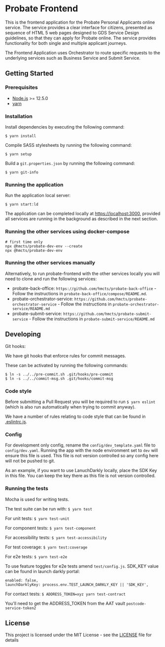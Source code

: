 # Probate Frontend

This is the frontend application for the Probate Personal Applicants online service. The service provides a clear interface for citizens, presented as sequence of HTML 5 web pages designed to GDS Service Design guidelines, so that they can apply for Probate online. The service provides functionality for both single and multiple applicant journeys.

The Frontend Application uses Orchestrator to route specific requests to the underlying services such as Business Service and Submit Service.


## Getting Started
### Prerequisites

- [Node.js](nodejs.org) >= 12.5.0
- [yarn](yarnpkg.com)

### Installation

Install dependencies by executing the following command:
```
$ yarn install
```

Compile SASS stylesheets by running the following command:
```
$ yarn setup
```

Build a `git.properties.json` by running the following command:
```
$ yarn git-info
```

### Running the application

Run the application local server:
```
$ yarn start:ld
```

The application can be completed locally at [https://localhost:3000](https://localhost:3000), provided all services are running in the background as described in the next section.

### Running the other services using docker-compose

```
# first time only
npx @hmcts/probate-dev-env --create
npx @hmcts/probate-dev-env
```

### Running the other services manually

Alternatively, to run probate-frontend with the other services locally you will need to clone and run the following services:

- probate-back-office: `https://github.com/hmcts/probate-back-office` - Follow the instructions in `probate-back-office/compose/README.md`.
- probate-orchestrator-service: `https://github.com/hmcts/probate-orchestrator-service` - Follow the instructions in `probate-orchestrator-service/README.md`
- probate-submit-service: `https://github.com/hmcts/probate-submit-service` - Follow the instructions in `probate-submit-service/README.md`


## Developing

Git hooks:

We have git hooks that enforce rules for commit messages.

These can be activated by running the following commands:
```
$ ln -s ../../pre-commit.sh .git/hooks/pre-commit
$ ln -s ../../commit-msg.sh .git/hooks/commit-msg
```

### Code style

Before submitting a Pull Request you will be required to run `$ yarn eslint` (which is also run automatically when trying to commit anyway).

We have a number of rules relating to code style that can be found in [.eslintrc.js](https://github.com/hmcts/probate-frontend/blob/develop/.eslintrc.js).

### Config

For development only config, rename the `config/dev_template.yaml` file to `config/dev.yaml`. Running the app with the node environment set to `dev` will ensure this file is used.
This file is not version controlled so any config here will not be pushed to git.

As an example, if you want to use LanuchDarkly locally, place the SDK Key in this file. You can keep the key there as this file is not version controlled.

### Running the tests

Mocha is used for writing tests.

The test suite can be run with:
`$ yarn test`

For unit tests:
`$ yarn test-unit`

For component tests:
`$ yarn test-component`

For accessibility tests:
`$ yarn test-accessibility`

For test coverage:
`$ yarn test:coverage`

For e2e tests:
`$ yarn test-e2e`

To use feature toggles for e2e tests amend `test/config.js`. SDK_KEY value can be found in launch darkly portal:
```
enabled: false,
launchDarklyKey: process.env.TEST_LAUNCH_DARKLY_KEY || 'SDK_KEY',
```

For contact tests:
`$ ADDRESS_TOKEN=xyz yarn test-contract`

You'll need to get the ADDRESS_TOKEN from the AAT vault `postcode-service-token2`

## License

This project is licensed under the MIT License - see the [LICENSE](https://github.com/hmcts/probate-frontend/blob/develop/LICENSE.md) file for details
